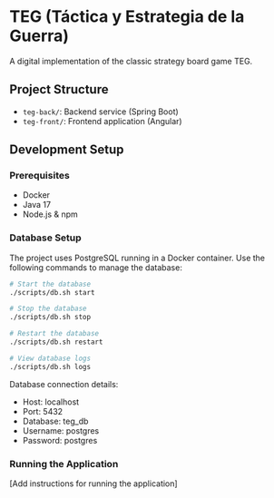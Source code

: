 # TEG (Táctica y Estrategia de la Guerra)

A digital implementation of the classic strategy board game TEG.

## Project Structure
- `teg-back/`: Backend service (Spring Boot)
- `teg-front/`: Frontend application (Angular)

## Development Setup

### Prerequisites
- Docker
- Java 17
- Node.js & npm

### Database Setup
The project uses PostgreSQL running in a Docker container. Use the following commands to manage the database:

```bash
# Start the database
./scripts/db.sh start

# Stop the database
./scripts/db.sh stop

# Restart the database
./scripts/db.sh restart

# View database logs
./scripts/db.sh logs
```

Database connection details:
- Host: localhost
- Port: 5432
- Database: teg_db
- Username: postgres
- Password: postgres

### Running the Application
[Add instructions for running the application] 